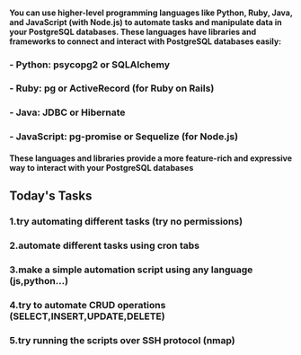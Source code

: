 #### You can use higher-level programming languages like Python, Ruby, Java, and JavaScript (with Node.js) to automate tasks and manipulate data in your PostgreSQL databases. These languages have libraries and frameworks to connect and interact with PostgreSQL databases easily:

### - Python: psycopg2 or SQLAlchemy
### - Ruby: pg or ActiveRecord (for Ruby on Rails)
### - Java: JDBC or Hibernate
### - JavaScript: pg-promise or Sequelize (for Node.js)

#### These languages and libraries provide a more feature-rich and expressive way to interact with your PostgreSQL databases

## Today's Tasks

### 1.try automating different tasks (try no permissions)
### 2.automate different tasks using cron tabs
### 3.make a simple automation script using any language (js,python...)
### 4.try to automate CRUD operations (SELECT,INSERT,UPDATE,DELETE)
### 5.try running the scripts over SSH protocol (nmap)
